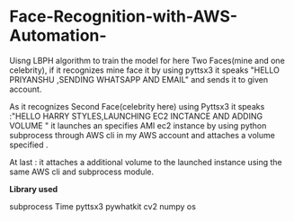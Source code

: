 # Face-Recognition-with-AWS-Automation-

Uisng LBPH algorithm to train the model for here Two Faces(mine and one celebrity),
if it recognizes mine face it by using pyttsx3 it speaks "HELLO PRIYANSHU ,SENDING WHATSAPP AND EMAIL" and sends it to given account.

As it recognizes Second Face(celebrity here) using Pyttsx3 it speaks :"HELLO HARRY STYLES,LAUNCHING EC2 INCTANCE AND ADDING VOLUME " it launches an specifies AMI ec2 instance by using python subprocess through AWS cli in my AWS account and attaches a volume specified .

At last :
it attaches a additional volume to the launched instance using the same AWS cli and subprocess module.


**Library used**

subprocess
Time
pyttsx3
pywhatkit
cv2
numpy
os
